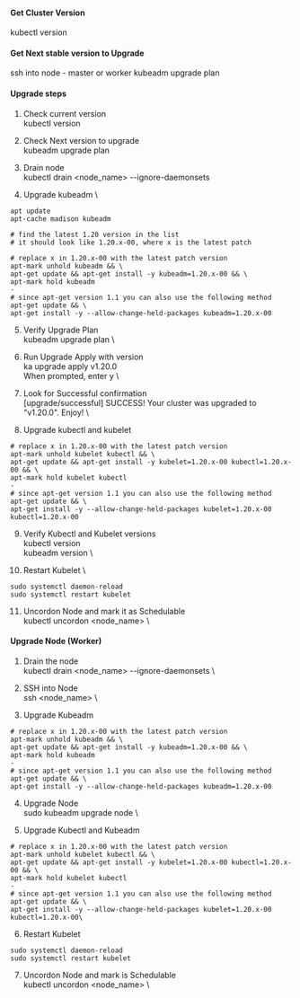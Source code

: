 #### Get Cluster Version
kubectl version

#### Get Next stable version to Upgrade
ssh into node - master or worker
kubeadm upgrade plan

#### Upgrade steps
1. Check current version \
kubectl version

2. Check Next version to upgrade \
kubeadm upgrade plan

3. Drain node \
kubectl drain <node_name> --ignore-daemonsets

4. Upgrade kubeadm \

```
apt update 
apt-cache madison kubeadm 

# find the latest 1.20 version in the list
# it should look like 1.20.x-00, where x is the latest patch

# replace x in 1.20.x-00 with the latest patch version
apt-mark unhold kubeadm && \
apt-get update && apt-get install -y kubeadm=1.20.x-00 && \
apt-mark hold kubeadm
-
# since apt-get version 1.1 you can also use the following method 
apt-get update && \
apt-get install -y --allow-change-held-packages kubeadm=1.20.x-00
```

5. Verify Upgrade Plan \
kubeadm upgrade plan \

6. Run Upgrade Apply with version \
ka upgrade apply v1.20.0 \
When prompted, enter y \

7. Look for Successful confirmation \
[upgrade/successful] SUCCESS! Your cluster was upgraded to "v1.20.0". Enjoy! \

8. Upgrade kubectl and kubelet
```
# replace x in 1.20.x-00 with the latest patch version
apt-mark unhold kubelet kubectl && \
apt-get update && apt-get install -y kubelet=1.20.x-00 kubectl=1.20.x-00 && \
apt-mark hold kubelet kubectl
-
# since apt-get version 1.1 you can also use the following method
apt-get update && \
apt-get install -y --allow-change-held-packages kubelet=1.20.x-00 kubectl=1.20.x-00
```

9. Verify Kubectl and Kubelet versions \
kubectl version \
kubeadm version \

10. Restart Kubelet \
```
sudo systemctl daemon-reload
sudo systemctl restart kubelet
```

11. Uncordon Node and mark it as Schedulable \
kubectl uncordon <node_name> \

#### Upgrade Node (Worker)
1. Drain the node \
kubectl drain <node_name> --ignore-daemonsets \

2. SSH into Node \
ssh <node_name> \

3. Upgrade Kubeadm 
```
# replace x in 1.20.x-00 with the latest patch version
apt-mark unhold kubeadm && \
apt-get update && apt-get install -y kubeadm=1.20.x-00 && \
apt-mark hold kubeadm
-
# since apt-get version 1.1 you can also use the following method
apt-get update && \
apt-get install -y --allow-change-held-packages kubeadm=1.20.x-00
```

4. Upgrade Node \
sudo kubeadm upgrade node \

5. Upgrade Kubectl and Kubeadm 
```
# replace x in 1.20.x-00 with the latest patch version
apt-mark unhold kubelet kubectl && \
apt-get update && apt-get install -y kubelet=1.20.x-00 kubectl=1.20.x-00 && \
apt-mark hold kubelet kubectl
-
# since apt-get version 1.1 you can also use the following method
apt-get update && \
apt-get install -y --allow-change-held-packages kubelet=1.20.x-00 kubectl=1.20.x-00\
```

6. Restart Kubelet
```
sudo systemctl daemon-reload
sudo systemctl restart kubelet
```
7. Uncordon Node and mark is Schedulable \
kubectl uncordon <node_name> \
